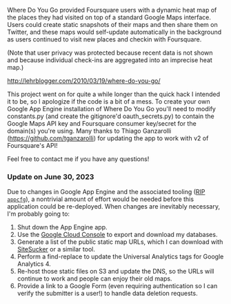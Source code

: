 


Where Do You Go provided Foursquare users with a dynamic heat map of the places they had visited on top of a standard Google Maps interface. Users could create static snapshots of their maps and then share them on Twitter, and these maps would self-update automatically in the background as users continued to visit new places and checkin with Foursquare.

(Note that user privacy was protected because recent data is not shown and because individual check-ins are aggregated into an imprecise heat map.)

http://lehrblogger.com/2010/03/19/where-do-you-go/

This project went on for quite a while longer than the quick hack I intended it to be, so I apologize if the code is a bit of a mess. To create your own Google App Engine installation of Where Do You Go you'll need to modify constants.py (and create the gitignore'd oauth_secrets.py) to contain the Google Maps API key and Foursquare consumer key/secret for the domain(s) you're using. Many thanks to Thiago Ganzarolli (https://github.com/tganzarolli) for updating the app to work with v2 of Foursquare's API!

Feel free to contact me if you have any questions!

### Update on June 30, 2023

Due to changes in Google App Engine and the associated tooling ([RIP `appcfg`](https://cloud.google.com/appengine/docs/legacy/standard/python/deprecations/shut-down)), a nontrivial amount of effort would be needed before this application could be re-deployed. When changes are inevitably necessary, I'm probably going to:

  1. Shut down the App Engine app.
  0. Use the [Google Cloud Console](https://console.cloud.google.com/datastore/databases/) to export and download my databases.
  0. Generate a list of the public static map URLs, which I can download with [SiteSucker](https://ricks-apps.com/osx/sitesucker/index.html) or a similar tool.
  0. Perform a find-replace to update the Universal Analytics tags for Google Analytics 4.
  0. Re-host those static files on S3 and update the DNS, so the URLs will continue to work and people can enjoy their old maps.
  0. Provide a link to a Google Form (even requiring authentication so I can verify the submitter is a user!) to handle data deletion requests.
